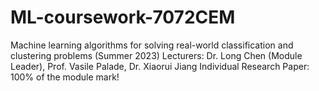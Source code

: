 # ML-coursework-7072CEM
Machine learning algorithms for solving real-world classification and clustering problems (Summer 2023)
Lecturers:
Dr. Long Chen (Module Leader), Prof. Vasile Palade, Dr. Xiaorui Jiang
Individual Research Paper:  100% of the module mark!

